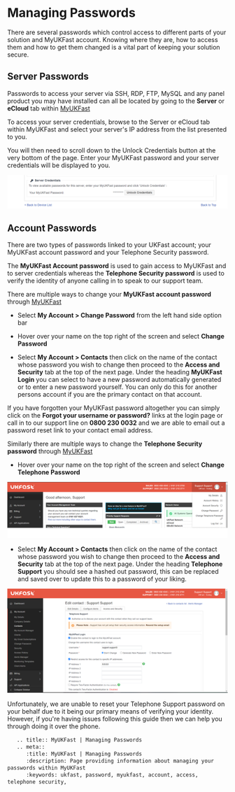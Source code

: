 # Managing Passwords

There are several passwords which control access to different parts of your solution and MyUKFast account. Knowing where they are, how to access them and how to get them changed is a vital part of keeping your solution secure.

## Server Passwords

Passwords to access your server via SSH, RDP, FTP, MySQL and any panel product you may have installed can all be located by going to the **Server** or **eCloud** tab within [MyUKFast](my.ukfast.co.uk) 

To access your server credentials, browse to the Server or eCloud tab within MyUKFast and select your server's IP address from the list presented to you.

You will then need to scroll down to the Unlock Credentials button at the very bottom of the page. Enter your MyUKFast password and your server credentials will be displayed to you.

![Unlock Credentials](files/unlockcreds.PNG)

## Account Passwords

There are two types of passwords linked to your UKFast account; your MyUKFast account password and your Telephone Security password.

The **MyUKFast Account password** is used to gain access to MyUKFast and to server credentials whereas the **Telephone Security password** is used to verify the identity of anyone calling in to speak to our support team.

There are multiple ways to change your **MyUKFast account password** through [MyUKFast](my.ukfast.co.uk)

* Select **My Account > Change Password** from the left hand side option bar

* Hover over your name on the top right of the screen and select **Change Password**

* Select **My Account > Contacts** then click on the name of the contact whose password you wish to change then proceed to the **Access and Security** tab at the top of the next page. Under the heading **MyUKFast Login** you can select to have a new password automatically generated or to enter a new password yourself. You can only do this for another persons account if you are the primary contact on that account. 

If you have forgotten your MyUKFast password altogether you can simply click on the **Forgot your username or password?** links at the login page or call in to our support line on **0800 230 0032** and we are able to email out a password reset link to your contact email address.

Similarly there are multiple ways to change the **Telephone Security password** through [MyUKFast](my.ukfast.co.uk)

* Hover over your name on the top right of the screen and select **Change Telephone Password**

![The upper right hand menu](files/upperright.png)

* Select **My Account > Contacts** then click on the name of the contact whose password you wish to change then proceed to the **Access and Security** tab at the top of the next page. Under the heading **Telephone Support** you should see a hashed out password, this can be replaced and saved over to update this to a password of your liking.

![Access and Security](files/accessandsecurity.png)

Unfortunately, we are unable to reset your Telephone Support password on your behalf due to it being our primary means of verifying your identity. 
However, if you're having issues following this guide then we can help you through doing it over the phone.


```eval_rst
   .. title:: MyUKFast | Managing Passwords
   .. meta::
      :title: MyUKFast | Managing Passwords 
      :description: Page providing information about managing your passwords within MyUKFast
      :keywords: ukfast, password, myukfast, account, access, telephone security, 
```
